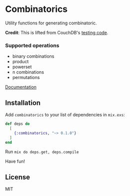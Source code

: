 # Combinatorics

Utility functions for generating combinatoric.

**Credit**: This is lifted from CouchDB's [testing code](https://github.com/apache/couchdb/blob/master/src/couch_tests/src/couch_tests_combinatorics.erl).

### Supported operations

- binary combinations
- product
- powerset
- n combinations
- permutations

[Documentation](https://hexdocs.pm/combinatorics)

## Installation

Add `combinatorics` to your list of dependencies in `mix.exs`:

```elixir
def deps do
  [
    {:combinatorics, "~> 0.1.0"}
  ]
end
```

Run `mix do deps.get, deps.compile`

Have fun!

## License

MIT
